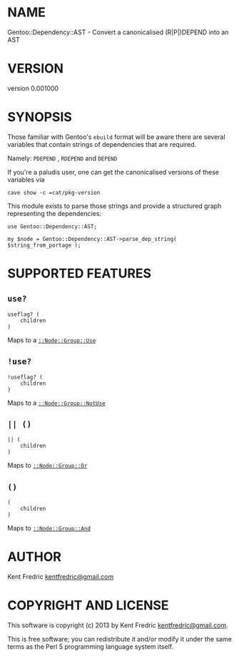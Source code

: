 # NAME

Gentoo::Dependency::AST - Convert a canonicalised (R|P|)DEPEND into an AST

# VERSION

version 0.001000

# SYNOPSIS

Those familiar with Gentoo's `ebuild` format will be aware there are several variables that contain strings
of dependencies that are required.

Namely: `PDEPEND` , `RDEPEND` and `DEPEND`

If you're a paludis user, one can get the canonicalised versions of these variables via

    cave show -c =cat/pkg-version

This module exists to parse those strings and provide a structured graph representing the dependencies:

    use Gentoo::Dependency::AST;

    my $node = Gentoo::Dependency::AST->parse_dep_string( $string_from_portage );

# SUPPORTED FEATURES

## `use?`

    useflag? (
        children
    )

Maps to a [`::Node::Group::Use`](http://search.cpan.org/perldoc?Gentoo::Dependency::AST::Node::Group::Use)

## `!use?`

    !useflag? (
        children
    )

Maps to a [`::Node::Group::NotUse`](http://search.cpan.org/perldoc?Gentoo::Dependency::AST::Node::Group::NotUse)

## `|| ()`

    || (
        children
    )

Maps to [`::Node::Group::Or`](http://search.cpan.org/perldoc?Gentoo::Dependency::AST::Node::Group::Or)

## `()`

    (
        children
    )

Maps to [`::Node::Group::And`](http://search.cpan.org/perldoc?Gentoo::Dependency::AST::Node::Group::And)

# AUTHOR

Kent Fredric <kentfredric@gmail.com>

# COPYRIGHT AND LICENSE

This software is copyright (c) 2013 by Kent Fredric <kentfredric@gmail.com>.

This is free software; you can redistribute it and/or modify it under
the same terms as the Perl 5 programming language system itself.
